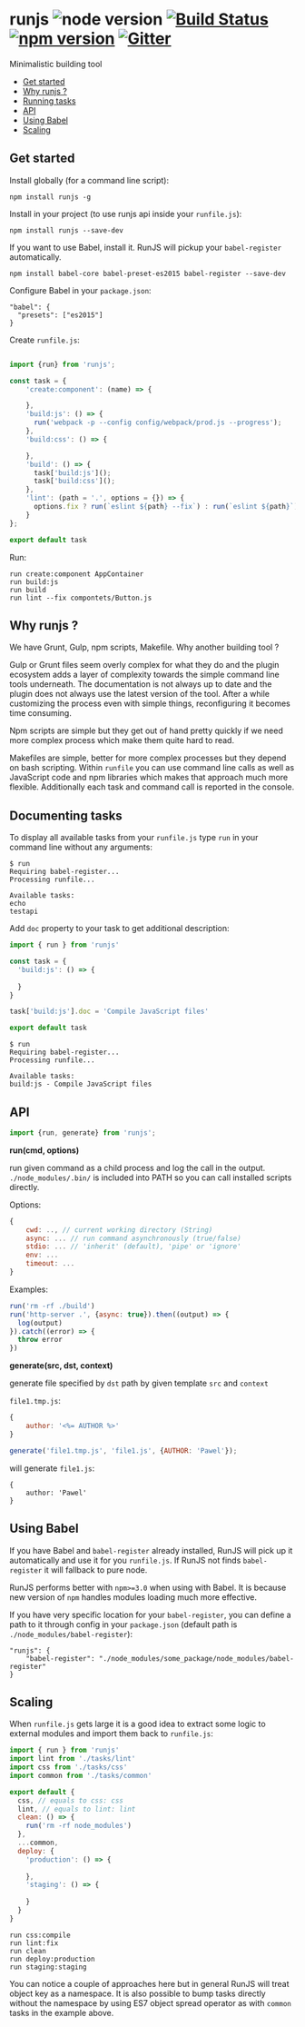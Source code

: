 # runjs ![node version](https://img.shields.io/node/v/runjs.svg) [![Build Status](https://travis-ci.org/pawelgalazka/runjs.svg?branch=master)](https://travis-ci.org/pawelgalazka/runjs) [![npm version](https://badge.fury.io/js/runjs.svg)](https://badge.fury.io/js/runjs) [![Gitter](https://badges.gitter.im/Join%20Chat.svg)](https://gitter.im/pawelgalazka/runjs?utm_source=badge&utm_medium=badge&utm_campaign=pr-badge)

Minimalistic building tool

- [Get started](#get-started)
- [Why runjs ?](#why-runjs-)
- [Running tasks](#running-tasks)
- [API](#api)
- [Using Babel](#using-babel)
- [Scaling](#scaling)


## Get started

Install globally (for a command line script):

    npm install runjs -g

Install in your project (to use runjs api inside your `runfile.js`):

    npm install runjs --save-dev

If you want to use Babel, install it. RunJS will pickup your
`babel-register` automatically.

    npm install babel-core babel-preset-es2015 babel-register --save-dev

Configure Babel in your `package.json`:

    "babel": {
      "presets": ["es2015"]
    }

Create `runfile.js`:

```javascript

import {run} from 'runjs';

const task = {
    'create:component': (name) => {

    },
    'build:js': () => {
      run('webpack -p --config config/webpack/prod.js --progress');
    },
    'build:css': () => {

    },
    'build': () => {
      task['build:js']();
      task['build:css']();
    },
    'lint': (path = '.', options = {}) => {
      options.fix ? run(`eslint ${path} --fix`) : run(`eslint ${path}`) 
    }
};

export default task
```
    
Run:
```
run create:component AppContainer
run build:js
run build
run lint --fix compontets/Button.js
```


## Why runjs ?

We have Grunt, Gulp, npm scripts, Makefile. Why another building tool ?

Gulp or Grunt files seem overly complex for what they do and the plugin
ecosystem adds a layer of complexity towards the simple command
line tools underneath. The documentation is not always up to date
and the plugin does not always use the latest version of the tool.
After a while customizing the process even with simple things,
reconfiguring it becomes time consuming.

Npm scripts are simple but they get out of hand pretty quickly if
we need more complex process which make them quite hard to read.

Makefiles are simple, better for more complex processes
but they depend on bash scripting. Within `runfile` you can use
command line calls as well as JavaScript code and npm
libraries which makes that approach much more flexible. Additionally 
each task and command call is reported in the console.

## Documenting tasks

To display all available tasks from your `runfile.js` type `run` in your command line
without any arguments:

    $ run
    Requiring babel-register...
    Processing runfile...
    
    Available tasks:
    echo
    testapi
    
Add `doc` property to your task to get additional description:

```javascript
import { run } from 'runjs'

const task = {
  'build:js': () => {
    
  }
}

task['build:js'].doc = 'Compile JavaScript files'

export default task
```

    $ run
    Requiring babel-register...
    Processing runfile...
    
    Available tasks:
    build:js - Compile JavaScript files
    

## API

```javascript
import {run, generate} from 'runjs';
```

**run(cmd, options)**

run given command as a child process and log the call in the output. 
`./node_modules/.bin/` is included into PATH so you can call installed scripts directly.

Options:

```javascript
{
    cwd: .., // current working directory (String)
    async: ... // run command asynchronously (true/false)
    stdio: ... // 'inherit' (default), 'pipe' or 'ignore'
    env: ...
    timeout: ...
}
```

Examples:

```javascript
run('rm -rf ./build')
run('http-server .', {async: true}).then((output) => {
  log(output) 
}).catch((error) => {
  throw error
})
```

**generate(src, dst, context)**

generate file specified by `dst` path by given template `src` and `context`

`file1.tmp.js`:
```javascript
{
    author: '<%= AUTHOR %>'
}
```

```javascript
generate('file1.tmp.js', 'file1.js', {AUTHOR: 'Pawel'});
```

will generate `file1.js`:

```
{
    author: 'Pawel'
}
```

## Using Babel


If you have Babel and `babel-register` already installed, RunJS will pick up it
automatically and use it for you `runfile.js`. If RunJS not finds `babel-register` 
it will fallback to pure node.

RunJS performs better with `npm>=3.0` when using with Babel. It is because new
version of `npm` handles modules loading much more effective.
    
If you have very specific location for your `babel-register`, you can define
a path to it through config in your `package.json` (default path is 
`./node_modules/babel-register`):

    "runjs": {
        "babel-register": "./node_modules/some_package/node_modules/babel-register"
    }

## Scaling

When `runfile.js` gets large it is a good idea to extract some logic to external modules 
and import them back to `runfile.js`:

```javascript
import { run } from 'runjs'
import lint from './tasks/lint'
import css from './tasks/css'
import common from './tasks/common'

export default {
  css, // equals to css: css
  lint, // equals to lint: lint
  clean: () => {
    run('rm -rf node_modules') 
  },
  ...common,
  deploy: {
    'production': () => {
      
    },
    'staging': () => {
      
    }
  }
}
```

```
run css:compile
run lint:fix
run clean
run deploy:production
run staging:staging
```

You can notice a couple of approaches here but in general RunJS will treat object key as
a namespace. It is also possible to bump tasks directly without the namespace by using ES7 
object spread operator as with `common` tasks in the example above.
